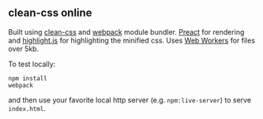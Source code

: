 clean-css online
---------------

Built using [clean-css](https://github.com/jakubpawlowicz/clean-css) and [webpack](https://webpack.github.io/) module bundler.
[Preact](https://preactjs.com/) for rendering and [highlight.js](https://highlightjs.org/) for highlighting the minified css.
Uses [Web Workers](https://developer.mozilla.org/en-US/docs/Web/API/Web_Workers_API) for files over 5kb.

To test locally:

````
npm install
webpack
````
and then use your favorite local http server (e.g. `npm:live-server`) to serve `index.html`.
